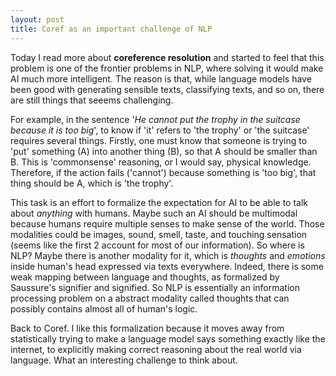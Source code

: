 ```yaml
---
layout: post
title: Coref as an important challenge of NLP
---
```


Today I read more about **coreference resolution** and started to feel that this problem is one of the frontier problems in NLP, where solving it would make AI much more intelligent. The reason is that, while language models have been good with generating sensible texts, classifying texts, and so on, there are still things that seeems challenging. 

For example, in the sentence '_He cannot put the trophy in the suitcase because it is too big_', to know if 'it' refers to 'the trophy' or 'the suitcase' requires several things. Firstly, one must know that someone is trying to 'put' something (A) into another thing (B), so that A should be smaller than B. This is 'commonsense' reasoning, or I would say, physical knowledge. Therefore, if the action fails ('cannot') because something is 'too big', that thing should be A, which is 'the trophy'.

This task is an effort to formalize the expectation for AI to be able to talk about _anything_ with humans. Maybe such an AI should be multimodal because humans require multiple senses to make sense of the world. Those modalities could be images, sound, smell, taste, and touching sensation (seems like the first 2 account for most of our information). So where is NLP? Maybe there is another modality for it, which is _thoughts_ and _emotions_ inside human's head expressed via texts everywhere. Indeed, there is some weak mapping between language and thoughts, as formalized by Saussure's signifier and signified. So NLP is essentially an information processing problem on a abstract modality called thoughts that can possibly contains almost all of human's logic.

Back to Coref. I like this formalization because it moves away from statistically trying to make a language model says something exactly like the internet, to explicitly making correct reasoning about the real world via language. What an interesting challenge to think about.